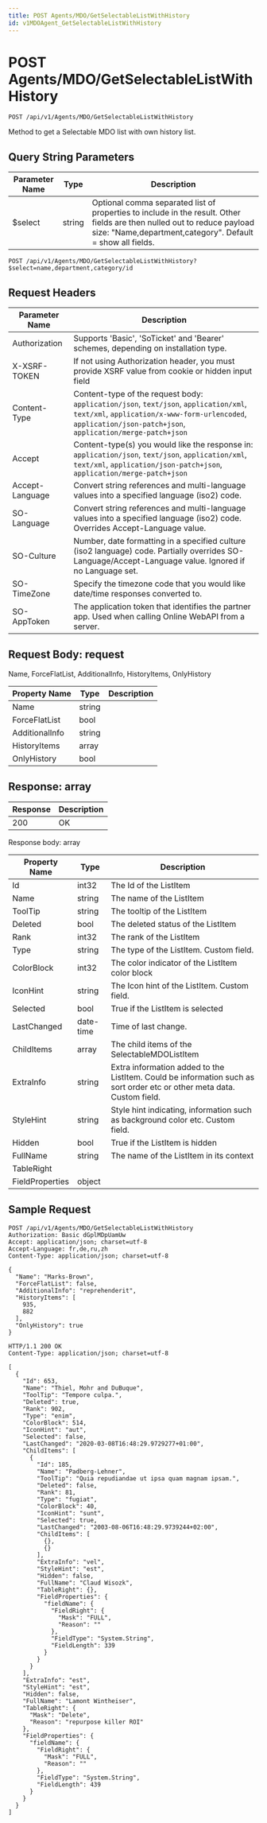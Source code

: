 ```yaml
---
title: POST Agents/MDO/GetSelectableListWithHistory
id: v1MDOAgent_GetSelectableListWithHistory
---
```


# POST Agents/MDO/GetSelectableListWithHistory

```http
POST /api/v1/Agents/MDO/GetSelectableListWithHistory
```

Method to get a Selectable MDO list with own history list.







## Query String Parameters

| Parameter Name | Type |  Description |
|----------------|------|--------------|
| $select | string |  Optional comma separated list of properties to include in the result. Other fields are then nulled out to reduce payload size: "Name,department,category". Default = show all fields. |

```http
POST /api/v1/Agents/MDO/GetSelectableListWithHistory?$select=name,department,category/id
```


## Request Headers

| Parameter Name | Description |
|----------------|-------------|
| Authorization  | Supports 'Basic', 'SoTicket' and 'Bearer' schemes, depending on installation type. |
| X-XSRF-TOKEN   | If not using Authorization header, you must provide XSRF value from cookie or hidden input field |
| Content-Type | Content-type of the request body: `application/json`, `text/json`, `application/xml`, `text/xml`, `application/x-www-form-urlencoded`, `application/json-patch+json`, `application/merge-patch+json` |
| Accept         | Content-type(s) you would like the response in: `application/json`, `text/json`, `application/xml`, `text/xml`, `application/json-patch+json`, `application/merge-patch+json` |
| Accept-Language | Convert string references and multi-language values into a specified language (iso2) code. |
| SO-Language | Convert string references and multi-language values into a specified language (iso2) code. Overrides Accept-Language value. |
| SO-Culture | Number, date formatting in a specified culture (iso2 language) code. Partially overrides SO-Language/Accept-Language value. Ignored if no Language set. |
| SO-TimeZone | Specify the timezone code that you would like date/time responses converted to. |
| SO-AppToken | The application token that identifies the partner app. Used when calling Online WebAPI from a server. |

## Request Body: request  

Name, ForceFlatList, AdditionalInfo, HistoryItems, OnlyHistory 

| Property Name | Type |  Description |
|----------------|------|--------------|
| Name | string |  |
| ForceFlatList | bool |  |
| AdditionalInfo | string |  |
| HistoryItems | array |  |
| OnlyHistory | bool |  |


## Response: array



| Response | Description |
|----------------|-------------|
| 200 | OK |

Response body: array

| Property Name | Type |  Description |
|----------------|------|--------------|
| Id | int32 | The Id of the ListItem |
| Name | string | The name of the ListItem |
| ToolTip | string | The tooltip of the ListItem |
| Deleted | bool | The deleted status of the ListItem |
| Rank | int32 | The rank of the ListItem |
| Type | string | The type of the ListItem. Custom field. |
| ColorBlock | int32 | The color indicator of the ListItem color block |
| IconHint | string | The Icon hint of the ListItem. Custom field. |
| Selected | bool | True if the ListItem is selected |
| LastChanged | date-time | Time of last change. |
| ChildItems | array | The child items of the SelectableMDOListItem |
| ExtraInfo | string | Extra information added to the ListItem. Could be information such as sort order etc or other meta data. Custom field. |
| StyleHint | string | Style hint indicating, information such as background color etc. Custom field. |
| Hidden | bool | True if the ListItem is hidden |
| FullName | string | The name of the ListItem in its context |
| TableRight |  |  |
| FieldProperties | object |  |

## Sample Request

```http!
POST /api/v1/Agents/MDO/GetSelectableListWithHistory
Authorization: Basic dGplMDpUamUw
Accept: application/json; charset=utf-8
Accept-Language: fr,de,ru,zh
Content-Type: application/json; charset=utf-8

{
  "Name": "Marks-Brown",
  "ForceFlatList": false,
  "AdditionalInfo": "reprehenderit",
  "HistoryItems": [
    935,
    882
  ],
  "OnlyHistory": true
}
```

```http_
HTTP/1.1 200 OK
Content-Type: application/json; charset=utf-8

[
  {
    "Id": 653,
    "Name": "Thiel, Mohr and DuBuque",
    "ToolTip": "Tempore culpa.",
    "Deleted": true,
    "Rank": 902,
    "Type": "enim",
    "ColorBlock": 514,
    "IconHint": "aut",
    "Selected": false,
    "LastChanged": "2020-03-08T16:48:29.9729277+01:00",
    "ChildItems": [
      {
        "Id": 185,
        "Name": "Padberg-Lehner",
        "ToolTip": "Quia repudiandae ut ipsa quam magnam ipsam.",
        "Deleted": false,
        "Rank": 81,
        "Type": "fugiat",
        "ColorBlock": 40,
        "IconHint": "sunt",
        "Selected": true,
        "LastChanged": "2003-08-06T16:48:29.9739244+02:00",
        "ChildItems": [
          {},
          {}
        ],
        "ExtraInfo": "vel",
        "StyleHint": "est",
        "Hidden": false,
        "FullName": "Claud Wisozk",
        "TableRight": {},
        "FieldProperties": {
          "fieldName": {
            "FieldRight": {
              "Mask": "FULL",
              "Reason": ""
            },
            "FieldType": "System.String",
            "FieldLength": 339
          }
        }
      }
    ],
    "ExtraInfo": "est",
    "StyleHint": "est",
    "Hidden": false,
    "FullName": "Lamont Wintheiser",
    "TableRight": {
      "Mask": "Delete",
      "Reason": "repurpose killer ROI"
    },
    "FieldProperties": {
      "fieldName": {
        "FieldRight": {
          "Mask": "FULL",
          "Reason": ""
        },
        "FieldType": "System.String",
        "FieldLength": 439
      }
    }
  }
]
```